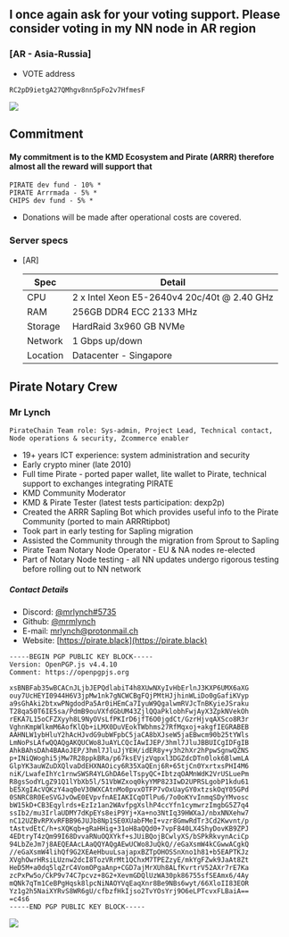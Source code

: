 ## I once again ask for your voting support. Please consider voting in my NN node in AR region ##

### [AR - Asia-Russia] ###

- VOTE address

```
RC2pD9ietgA27QMhgv8nn5pFo2v7HfmesF
```

![](https://raw.githubusercontent.com/mrmlynch/NotaryNodes/master/season4/candidates/mrlynch/qr-ar.png)


## Commitment ##

#### My commitment is to the KMD Ecosystem and Pirate (ARRR) therefore almost all the reward will support that ####

```
PIRATE dev fund - 10% *
PIRATE Arrrmada - 5% *
CHIPS dev fund - 5% *
```

* Donations will be made after operational costs are covered.


### Server specs ###

- [AR]

	| Spec     | Detail		|
	|----------|--------------------|
	| CPU      |2 x Intel  Xeon E5-2640v4 20c/40t @ 2.40 GHz	|
	| RAM      |256GB DDR4 ECC 2133 MHz				|
	| Storage  |HardRaid 3x960 GB NVMe				|
    | Network  |1 Gbps up/down  |
	| Location |Datacenter - Singapore |



## Pirate Notary Crew ##

### Mr Lynch ###
```PirateChain Team role: Sys-admin, Project Lead, Technical contact, Node operations & security, Zcommerce enabler```

- 19+ years ICT experience: system administration and security
- Early crypto miner (late 2010)
- Full time Pirate - ported paper wallet, lite wallet to Pirate, technical support to exchanges integrating PIRATE
- KMD Community Moderator
- KMD & Pirate Tester (latest tests participation: dexp2p)
- Created the ARRR Sapling Bot which provides useful info to the Pirate Community (ported to main ARRRtipbot)
- Took part in early testing for Sapling migration
- Assisted the Community through the migration from Sprout to Sapling
- Pirate Team Notary Node Operator - EU & NA nodes re-elected
- Part of Notary Node testing - all NN updates undergo rigorous testing before rolling out to NN network

##### Contact Details #####

- Discord: [@mrlynch#5735](https://pirate.black/discord)
- Github: [@mrmlynch](https://github.com/MrMLynch)
- E-mail: mrlynch@protonmail.ch
- Website: [https://pirate.black](https://pirate.black)

```
-----BEGIN PGP PUBLIC KEY BLOCK-----
Version: OpenPGP.js v4.4.10
Comment: https://openpgpjs.org

xsBNBFab35wBCACnJLjbJEPQdlabiT4h8XUwNXyIvHbErlnJ3KXP6UMX6aXG
ouy7UcHEYI0944H6V3jpMw1nk7gNCWCBgFQjPMtHJjhinWLiDo0gGafiKVyp
a9sGhAki2btxwPNgdodPa5Ar0iHEmCa7IyuW9QgalwmRVJcTnBKyieJSraku
T28qa50T6IE5sa/PdmB9ouVXfdGbUM43ZjlQQaPklobhFwjAyX3ZpkNVekOh
rEKA7L15oCFZXyyh8L9NyOVsLfPKIrD6jfT6O0jgdCt/GzrHjvqAXSco8R3r
VghnKmpWlkmM6AofKlQb+iLMX0DuVEokTWbhms27RfMqxoj+akgfIEGRABEB
AAHNLW1ybHluY2hAcHJvdG9ubWFpbC5jaCA8bXJseW5jaEBwcm90b25tYWls
LmNoPsLAfwQQAQgAKQUCWo8JuAYLCQcIAwIJEP/3hml7JluJBBUICgIDFgIB
AhkBAhsDAh4BAAoJEP/3hml7JluJjYEH/idER8y+y3h2hXr2hPpwSgnwQZNS
p+INiQWoghi5jMw7R28ppkBRa/p67ksEVjzVqpxl3DGZdcDTn0lok6BlwmLA
GlpYK3auWZuDXQlvaDdEHXNAOicy6R35XaQEnj6R+65tjCn0YxrtxsPHI4M6
niK/LwafeIhYc1rnwSWSR4YLGhDA6elTspyQC+IbtzqOAMnWdK2VrUSLuePm
R8gsSodYLgZ91Q1lYbXb5l/51VbWZxoq0kyYMP823IwD2UPRSLgobP1kdu61
bE5XgIAcVQKzY4aq0eV30WXCAtnMo0pvxOTFP7vOxUayGY0xtzskOqY05GPd
0SNRC8R0EeSVGJvOwE0EVpvfnAEIAKICqOTlPu6/7o0oKYvInmqSDyYMvosc
bW15kD+CB3Eqylrds+EzIz1an2WAvfpgXslhP4ccYfn1cymwrzImgbG5Z7q4
ssIb2/mu3IrlaUDMY7dKpEYs8eiP9Yj+Xa+no3NtIq39HWXaJ/nbxNNXehw7
nC12UZBvRPXvRFBB96JUJb8Np1SE0XUabFMeI+vzr8GmwRdTr3Cd2Kwvnt/p
tAstvdEtC/h+sXQKqb+gRaHHig+31oH8aQQd0+7vpF840LX4ShyDovKB9ZPJ
4EDtryT4zQm99I68DvvaRNuOQXYkf+sJUiBQojBCwlyXS/bSPkRkvynAciCp
94LbZeJm7j8AEQEAAcLAaQQYAQgAEwUCWo8JuQkQ//eGaXsmW4kCGwwACgkQ
//eGaXsmW4lihQf9G2XEAeHbuuLsajapxBZTpOHOSSnXno1h81+b5EAPTKJz
XVghOwrHRsiLUznw2dcI8TozVRrMt1QChxM7TPEZzyE/mkYgFZwk9JaAt8Zt
HeD5M+a0dq5lqZrC4VomOPgaAnp+CGD7ajMrXUh8ALfKvrtrV52AXr7rE7Ka
zcPxPw5o/CkP9v74C7pcvz+8G2+XevmGDQlUzWA30pk86755sfSEAmx6/4Ay
mQNk7qTm1CeBPgHqsk8lpcNiNAOYVqEaqXnr8Be9NBs6wyt/66XloII83EOR
Yz1g2h5NaiXYRvS8WR6gU/cfbzfHkIjso2TvYOsYrj9O6eLPTcvxFLBaiA==
=c4s6
-----END PGP PUBLIC KEY BLOCK-----
```

![](https://raw.githubusercontent.com/mrmlynch/NotaryNodes/master/season4/candidates/mrlynch/welcome_pirates.jpg)
